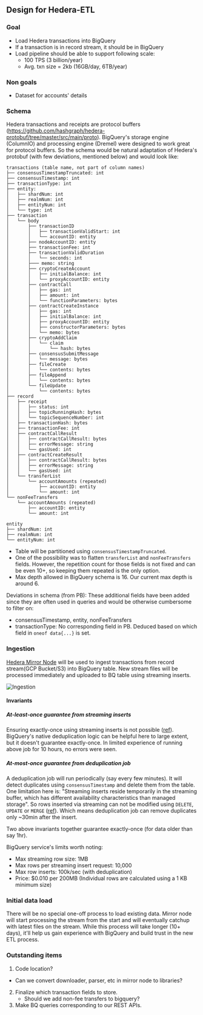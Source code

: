 ## Design for Hedera-ETL

### Goal
- Load Hedera transactions into BigQuery
- If a transaction is in record stream, it should be in BigQuery
- Load pipeline should be able to support following scale:
  - 100 TPS (3 billion/year)
  - Avg. txn size = 2kb (16GB/day, 6TB/year)

### Non goals
- Dataset for accounts' details

### Schema

Hedera transactions and receipts are protocol buffers (https://github.com/hashgraph/hedera-protobuf/tree/master/src/main/proto).
BigQuery's storage engine (ColumnIO) and processing engine (Dremel) were designed to work great for protocol buffers.
So the schema would be natural adaptation of Hedera's protobuf (with few deviations, mentioned below) and would look like:
```
transactions (table name, not part of column names)
├── consensusTimestampTruncated: int
├── consensusTimestamp: int
├── transactionType: int
├── entity:
│   ├── shardNum: int
│   ├── realmNum: int
│   ├── entityNum: int
│   └── type: int
├── transaction
│   └── body
│       ├── transactionID
│       │   ├── transactionValidStart: int
│       │   └── accountID: entity
│       ├── nodeAccountID: entity
│       ├── transactionFee: int
│       ├── transactionValidDuration
│       │   └── seconds: int
│       ├─── memo: string
│       ├── cryptoCreateAccount
│       │   ├── initialBalance: int
│       │   └── proxyAccountID: entity
│       ├── contractCall
│       │   ├── gas: int
│       │   ├── amount: int
│       │   └── functionParameters: bytes
│       ├── contractCreateInstance
│       │   ├── gas: int
│       │   ├── initialBalance: int
│       │   ├── proxyAccountID: entity
│       │   ├── constructorParameters: bytes
│       │   └── memo: bytes
│       ├── cryptoAddClaim
│       │   └── claim
│       │       └── hash: bytes
│       ├── consensusSubmitMessage
│       │   └── message: bytes
│       ├── fileCreate
│       │   └── contents: bytes
│       ├── fileAppend
│       │   └── contents: bytes
│       └── fileUpdate
│           └── contents: bytes
├── record
│   ├── receipt
│   │   ├── status: int
│   │   ├── topicRunningHash: bytes
│   │   └── topicSequenceNumber: int
│   ├── transactionHash: bytes
│   ├── transactionFee: int
│   ├── contractCallResult
│   │   ├── contractCallResult: bytes
│   │   ├── errorMessage: string
│   │   └── gasUsed: int
│   ├── contractCreateResult
│   │   ├── contractCallResult: bytes
│   │   ├── errorMessage: string
│   │   └── gasUsed: int
│   └── transferList
│       └── accountAmounts (repeated)
│           ├── accountID: entity
│           └── amount: int
└── nonFeeTransfers
    └── accountAmounts (repeated)
        ├── accountID: entity
        └── amount: int

entity
├── shardNum: int
├── realmNum: int
└── entityNum: int
```

- Table will be partitioned using `consensusTimestampTruncated`.
- One of the possibility was to flatten `transferList` and `nonFeeTransfers` fields. However, the repetition count
for those fields is not fixed and can be even 10+, so keeping them repeated is the only option.
- Max depth allowed in BigQuery schema is 16. Our current max depth is around 6.

Deviations in schema (from PB):
These additional fields have been added since they are often used in queries and would be otherwise cumbersome to filter on:
- consensusTimestamp, entity, nonFeeTransfers
- transactionType: No corresponding field in PB. Deduced based on which field in `oneof data{...}` is set.

### Ingestion

[Hedera Mirror Node](https://github.com/hashgraph/hedera-mirror-node) will be used to ingest transactions from record
stream(GCP Bucket/S3) into BigQuery table. New stream files will be processed immediately and uploaded to BQ table
using streaming inserts.

![Ingestion](images/hedera_etl_ingestion.png)

#### Invariants

##### At-least-once guarantee from streaming inserts 
Ensuring exactly-once using streaming inserts is not possible
([ref](https://cloud.google.com/bigquery/streaming-data-into-bigquery#dataconsistency)). BigQuery's native
deduplication logic can be helpful here to large extent, but it doesn't guarantee exactly-once. In limited
experience of running above job for 10 hours, no errors were seen.
 
 
##### At-most-once guarantee from deduplication job
A deduplication job will run periodically (say every few minutes). It will detect duplicates using
`consensusTimestamp` and delete them from the table. \
One limitation here is: "Streaming inserts reside temporarily in the streaming buffer, which has different
availability characteristics than managed storage". So rows inserted via streaming can not be modified using `DELETE`,
`UPDATE` or `MERGE` ([ref](https://cloud.google.com/bigquery/docs/reference/standard-sql/data-manipulation-language#limitations)).
Which means deduplication job can remove duplicates only ~30min after the insert. 

Two above invariants together guarantee exactly-once (for data older than say 1hr).

BigQuery service's limits worth noting:
- Max streaming row size: 1MB
- Max rows per streaming insert request: 10,000
- Max row inserts: 100k/sec (with deduplication)
- Price: $0.010 per 200MB (Individual rows are calculated using a 1 KB minimum size)

### Initial data load

There will be no special one-off process to load existing data. Mirror node will start processing
the stream from the start and will eventually catchup with latest files on the stream.
While this process will take longer (10+ days), it'll help us gain experience with BigQuery and
build trust in the new ETL process.

 ### Outstanding items
1. Code location?
  - Can we convert downloader, parser, etc in mirror node to libraries?
2. Finalize which transaction fields to store.
    - Should we add non-fee transfers to bigquery?
3. Make BQ queries corresponding to our REST APIs.

